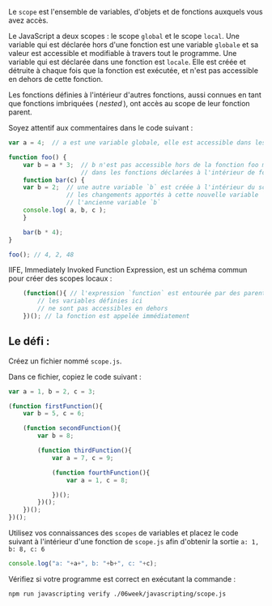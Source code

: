 Le `scope` est l'ensemble de variables, d'objets et de fonctions auxquels vous avez accès.

Le JavaScript a deux scopes : le scope `global` et le scope `local`. Une variable qui est déclarée hors d'une fonction est une variable `globale` et sa valeur est accessible et modifiable à travers tout le programme. Une variable qui est déclarée dans une fonction est `locale`. Elle est créée et détruite à chaque fois que la fonction est exécutée, et n'est pas accessible en dehors de cette fonction.

Les fonctions définies à l'intérieur d'autres fonctions, aussi connues en tant que fonctions imbriquées ( _nested_ ), ont accès au scope de leur fonction parent.

Soyez attentif aux commentaires dans le code suivant :

```js
var a = 4;	// a est une variable globale, elle est accessible dans les fonctions ci-dessous

function foo() {
	var b = a * 3;	// b n'est pas accessible hors de la fonction foo mais l'est
					// dans les fonctions déclarées à l'intérieur de foo
	function bar(c) {
	var b = 2;  // une autre variable `b` est créée à l'intérieur du scope de la fonction
				// les changements apportés à cette nouvelle variable `b` n'ont pas d'effet sur
				// l'ancienne variable `b`
	console.log( a, b, c );
	}

	bar(b * 4);
}

foo(); // 4, 2, 48
```

IIFE, Immediately Invoked Function Expression, est un schéma commun pour créer des scopes locaux :

```js
	(function(){ // l'expression `function` est entourée par des parenthèses
		// les variables définies ici
		// ne sont pas accessibles en dehors
	})(); // la fonction est appelée immédiatement
```
## Le défi :

Créez un fichier nommé `scope.js`.

Dans ce fichier, copiez le code suivant :
```js
var a = 1, b = 2, c = 3;

(function firstFunction(){
	var b = 5, c = 6;

	(function secondFunction(){
		var b = 8;

		(function thirdFunction(){
			var a = 7, c = 9;

			(function fourthFunction(){
				var a = 1, c = 8;

			})();
		})();
	})();
})();
```

Utilisez vos connaissances des `scopes` de variables et placez le code suivant à l'intérieur d'une fonction de `scope.js` afin d'obtenir la sortie `a: 1, b: 8, c: 6`
```js
console.log("a: "+a+", b: "+b+", c: "+c);
```

Vérifiez si votre programme est correct en exécutant la commande :

```bash
npm run javascripting verify ./06week/javascripting/scope.js
```
